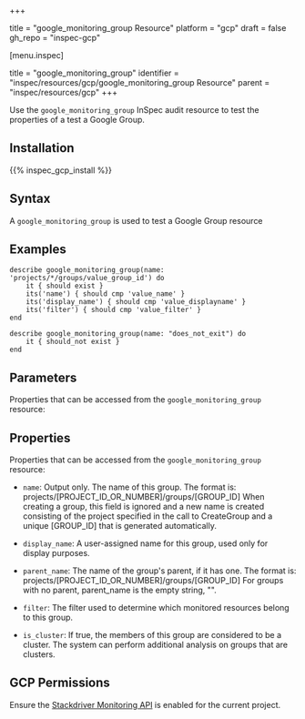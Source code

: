 +++

title = "google_monitoring_group Resource"
platform = "gcp"
draft = false
gh_repo = "inspec-gcp"


[menu.inspec]

title = "google_monitoring_group"
identifier = "inspec/resources/gcp/google_monitoring_group Resource"
parent = "inspec/resources/gcp"
+++

Use the `google_monitoring_group` InSpec audit resource to test the properties of a test a Google Group.

## Installation
{{% inspec_gcp_install %}}

## Syntax
A `google_monitoring_group` is used to test a Google Group resource

## Examples
```
describe google_monitoring_group(name: 'projects/*/groups/value_group_id') do
	it { should exist }
	its('name') { should cmp 'value_name' }
	its('display_name') { should cmp 'value_displayname' }
	its('filter') { should cmp 'value_filter' }
end

describe google_monitoring_group(name: "does_not_exit") do
	it { should_not exist }
end
```

## Parameters
Properties that can be accessed from the `google_monitoring_group` resource:

## Properties
Properties that can be accessed from the `google_monitoring_group` resource:


  * `name`: Output only. The name of this group. The format is: projects/[PROJECT_ID_OR_NUMBER]/groups/[GROUP_ID] When creating a group, this field is ignored and a new name is created consisting of the project specified in the call to CreateGroup and a unique [GROUP_ID] that is generated automatically.

  * `display_name`: A user-assigned name for this group, used only for display purposes.

  * `parent_name`: The name of the group's parent, if it has one. The format is: projects/[PROJECT_ID_OR_NUMBER]/groups/[GROUP_ID] For groups with no parent, parent_name is the empty string, "".

  * `filter`: The filter used to determine which monitored resources belong to this group.

  * `is_cluster`: If true, the members of this group are considered to be a cluster. The system can perform additional analysis on groups that are clusters.


## GCP Permissions

Ensure the [Stackdriver Monitoring API](https://console.cloud.google.com/apis/library/monitoring.googleapis.com/) is enabled for the current project.
